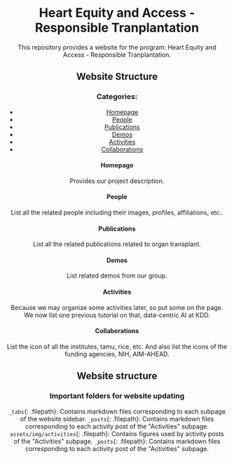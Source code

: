 <div align="center">

  # Heart Equity and Access - Responsible Tranplantation

This repository provides a website for the program: Heart Equity and Access - Responsible Tranplantation.

## Website Structure
### Categories:
- [Homepage](#homepage)
- [People](#people)
- [Publications](#publications)
- [Demos](#demos)
- [Activities](#activities)
- [Collaborations](#collaborations)
  
#### Homepage
Provides our project description.
  
#### People
List all the related people including their images, profiles, affiliations, etc..
  
#### Publications
List all the related publications related to organ transplant.
  
#### Demos
List related demos from our group.
  
#### Activities
Because we may organize some activities later, so put some on the page. We now list one previous tutorial on that, data-centric AI at KDD.
  
#### Collaborations
List the icon of all the institutes, tamu, rice, etc. And also list the icons of the funding agencies, NIH, AIM-AHEAD.

## Website structure
### Important folders for website updating
`_tabs`{: .filepath}: Contains markdown files corresponding to each subpage of the website sidebar.
`_posts`{: .filepath}: Contains markdown files corresponding to each activity post of the "Activities" subpage.
`assets/img/activities`{: .filepath}: Contains figures used by activity posts of the "Activities" subpage.
`_posts`{: .filepath}: Contains markdown files corresponding to each activity post of the "Activities" subpage.
  

